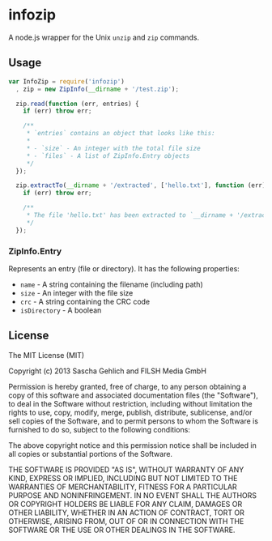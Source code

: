 infozip
=======

A node.js wrapper for the Unix `unzip` and `zip` commands.

## Usage

```js
var InfoZip = require('infozip')
  , zip = new ZipInfo(__dirname + '/test.zip');

  zip.read(function (err, entries) {
    if (err) throw err;

    /**
     * `entries` contains an object that looks like this:
     *
     * - `size` - An integer with the total file size
     * - `files` - A list of ZipInfo.Entry objects
     */
  });

  zip.extractTo(__dirname + '/extracted', ['hello.txt'], function (err) {
    if (err) throw err;

    /**
     * The file 'hello.txt' has been extracted to `__dirname + '/extracted'`
     */
  });
```

### ZipInfo.Entry

Represents an entry (file or directory). It has the following properties:

* `name` - A string containing the filename (including path)
* `size` - An integer with the file size
* `crc` - A string containing the CRC code
* `isDirectory` - A boolean

## License

The MIT License (MIT)

Copyright (c) 2013 Sascha Gehlich and FILSH Media GmbH

Permission is hereby granted, free of charge, to any person obtaining a copy of this software and associated documentation files (the "Software"), to deal in the Software without restriction, including without limitation the rights to use, copy, modify, merge, publish, distribute, sublicense, and/or sell copies of the Software, and to permit persons to whom the Software is furnished to do so, subject to the following conditions:

The above copyright notice and this permission notice shall be included in all copies or substantial portions of the Software.

THE SOFTWARE IS PROVIDED "AS IS", WITHOUT WARRANTY OF ANY KIND, EXPRESS OR IMPLIED, INCLUDING BUT NOT LIMITED TO THE WARRANTIES OF MERCHANTABILITY, FITNESS FOR A PARTICULAR PURPOSE AND NONINFRINGEMENT. IN NO EVENT SHALL THE AUTHORS OR COPYRIGHT HOLDERS BE LIABLE FOR ANY CLAIM, DAMAGES OR OTHER LIABILITY, WHETHER IN AN ACTION OF CONTRACT, TORT OR OTHERWISE, ARISING FROM, OUT OF OR IN CONNECTION WITH THE SOFTWARE OR THE USE OR OTHER DEALINGS IN THE SOFTWARE.
